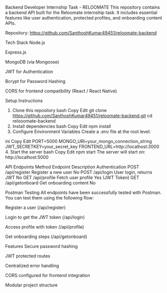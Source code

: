 Backend Developer Internship Task - RELOOMATE
This repository contains a backend API built for the Reloomate internship task. It includes essential features like user authentication, protected profiles, and onboarding content APIs.

Repository: https://github.com/SanthoshKumar49451/reloomate-backend

Tech Stack
Node.js

Express.js

MongoDB (via Mongoose)

JWT for Authentication

Bcrypt for Password Hashing

CORS for frontend compatibility (React / React Native)

Setup Instructions
1. Clone this repository
bash
Copy
Edit
git clone https://github.com/SanthoshKumar49451/reloomate-backend.git
cd relooomate-backend
2. Install dependencies
bash
Copy
Edit
npm install
3. Configure Environment Variables
Create a .env file at the root level:

ini
Copy
Edit
PORT=5000
MONGO_URI=your_mongo_connection_string
JWT_SECRETKEY=your_secret_key
FRONTEND_URL=http://localhost:3000
4. Start the server
bash
Copy
Edit
npm start
The server will start on:
http://localhost:5000

API Endpoints
Method	Endpoint	Description	Authentication
POST	/api/register	Register a new user	No
POST	/api/login	User login, returns JWT	No
GET	/api/profile	Fetch user profile	Yes (JWT Token)
GET	/api/getonboard	Get onboarding content	No

Postman Testing
All endpoints have been successfully tested with Postman. You can test them using the following flow:

Register a user (/api/register)

Login to get the JWT token (/api/login)

Access profile with token (/api/profile)

Get onboarding steps (/api/getonboard)

Features
Secure password hashing

JWT protected routes

Centralized error handling

CORS configured for frontend integration

Modular project structure
